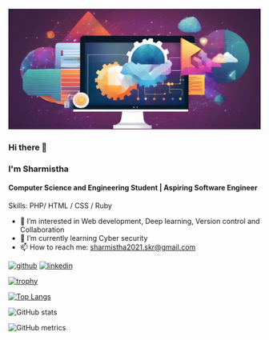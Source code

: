 
![I am GitHub Readme Generator's creator](https://github.com/sharmistha2021/sharmistha2021/blob/main/file.jpg?raw=true)
### Hi there 👋
### I'm Sharmistha
#### Computer Science and Engineering Student | Aspiring Software Engineer



Skills: PHP/ HTML / CSS / Ruby

- 🔭 I’m interested in Web development, Deep learning, Version control and Collaboration
- 🌱 I’m currently learning Cyber security
- 📫 How to reach me: sharmistha2021.skr@gmail.com 


[<img src='https://cdn.jsdelivr.net/npm/simple-icons@3.0.1/icons/github.svg' alt='github' height='40'>](https://github.com/sharmistha2021)  [<img src='https://cdn.jsdelivr.net/npm/simple-icons@3.0.1/icons/linkedin.svg' alt='linkedin' height='40'>](https://www.linkedin.com/in/sharmistha/)  

[![trophy](https://github-profile-trophy.vercel.app/?username=sharmistha2021)](https://github.com/ryo-ma/github-profile-trophy)

[![Top Langs](https://github-readme-stats.vercel.app/api/top-langs/?username=sharmistha2021)](https://github.com/anuraghazra/github-readme-stats)

![GitHub stats](https://github-readme-stats.vercel.app/api?username=sharmistha2021&show_icons=true)  

![GitHub metrics](https://metrics.lecoq.io/sharmistha2021)  

